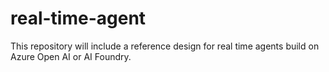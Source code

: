 # real-time-agent
This repository will include a reference design for real time agents build on Azure Open AI or AI Foundry.
